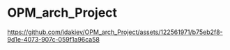 ﻿# OPM_arch_Project


https://github.com/idakiev/OPM_arch_Project/assets/122561971/b75eb2f8-9d1e-4073-907c-059f1a96ca58

